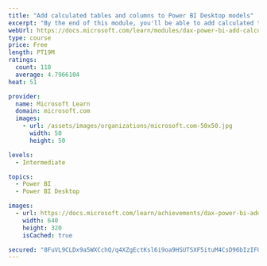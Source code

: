 ```yaml
---
title: "Add calculated tables and columns to Power BI Desktop models"
excerpt: "By the end of this module, you'll be able to add calculated tables and calculated columns to your data model. You'll also be able to describe row context, which is used to evaluated calculated column formulas. Because it's possible to add columns to a table using Power Query, you'll also learn when it's best to create calculated columns instead of Power Query computed columns."
webUrl: https://docs.microsoft.com/learn/modules/dax-power-bi-add-calculated-tables/
type: course
price: Free
length: PT19M
ratings:
  count: 118
  average: 4.7966104
heat: 51

provider:
  name: Microsoft Learn
  domain: microsoft.com
  images:
    - url: /assets/images/organizations/microsoft.com-50x50.jpg
      width: 50
      height: 50

levels:
  - Intermediate

topics:
  - Power BI
  - Power BI Desktop

images:
  - url: https://docs.microsoft.com/learn/achievements/dax-power-bi-add-calculated-tables-social.png
    width: 640
    height: 320
    isCached: true

secured: "8FuVL9CLDx9a5WXCchQ/q4XZgEctKsl6i9oa9HSUTSXF5ituM4CsD96bIzIFUzP7H9zGDHlU8X9xJtRybW/6QuUvMho8PjKTIF/f4JDPsxE1QuFiET61mgo9rHY1YTxRBj6KgrtVxpZPOamsYZgjwNfMBmitLM4E03OLFzDJl5GkMNCsIswrTQLxpsEuyvJkIGFa0+wfT7c/hOxXrUqciXvc6lUqtT3zjiHFcZUEQeUfHTYt10ot7pKmRkAJ6fLnIue93tmzo0IM/ajUy0aloFL2WGqZtcWNYSKJxaYbT8pGN75B9wSakvJyLSzqVRvtfW+TTcm3BGsAZ/vh3m3R3aeoceRHvUv6Oy/R4sgDdkjiAODcQ/qH5hjbJzd1WCZZ996LTeqWTRO3IQ4a+SMFbTv50GjcaHFLMezpNBEIZMs=;/9Uh8aDscH2ayrA3RBZlgQ=="
---
```


